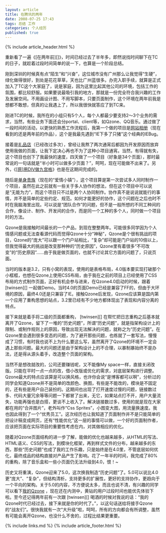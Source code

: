 ```yaml
---
layout: article
title: 在腾讯的两年
date: 2008-07-25 17:43
tags: 总结 工作
categories: 个人经历
published: true
---
```


{% include  article_header.html %}

重新看了一遍《[在两年前][]》，时间已经过去了半年多，即然说找时间聊下在TC的日子，就趁着过段时间简单的说一下，也算是一个阶段总结。

刚到深圳的时候真有点“陌生”和“兴奋”，这位城市没有广州那么让我觉得“生硬”，绿化做得很好，到处是花花草草，天也比广州蓝很多。办完入职手续，就算是正式加入了TC这个大家庭了，说是家庭，因为这里比起其他公司的环境，包括工作的氛围，都比较舒服。如果要说最吸引我的地方，那就是一份完全符合我兴趣的工作及发展空间。不用画设计图、不用写脚本，只要页面制作，这个环境在两年前我是想都不敢想，但真的让我遇上了，所以我很快就答应了到TC来。

刚进TC的时候，我所在的小组只有5个人，每个人都最少要支持2～3个业务的需求，当然，有些业务下面还会分portal、client等，如Qzone、QQ音乐。通过做了一段时间的活动，以更快的熟悉工作流程后，我第一个做的项目是[网站相册](http://photo.qq.com/)（现在看到的还是两年前的作品），这个是我最先遇到“IE下多了只猪”这个经典的IEBug。

接着是[礼品店](http://gift.qq.com/)（已经改过多次），曾经让我熬了两次通宵后都因为开发原因而放弃使用我做的页面，让我下定决心再也不为了这种小项目通宵。当然，有得就有失，这个项目也创下了我最快的速度，四天做了一个项目（好象是34个页面），那时最常说的一句话就是“半小时可以做多少页面？”，呵呵，现在可能做不出来了。另外，《[[原]用DIV做九宫格](http://www.cssforest.org/blog/index.php?id=54)》也是在这期间完成的。

随后是[单身贵族](http://dating.qq.com/)（现在的“爱情小镇”），这个项目算是第一次尝试多人同时制作一个项目，虽然在此之前就有一些关于多人协作的想法，但在这个项目中可以说是“无能为力”，而这个项目只不过是两个人协同制作。协作真不是说说就能行的事情，并不是简单的定些约定、规范。如何才能更好的协作，这个问题在之后也时不时在我脑海里出现。可以说是“团队合作”的问题，但不是一般所想的不同工种间的合作，像设计、制作、开发间的合作，而是同一个工种的多个人，同时做一个项目时的方法。

Qzone是我接触时间最长的一个产品，到现在整整两年。可能很多同学因为个人情感问题或无法查看源代码而觉得Qzone十分“神秘”，Qzone是个很有挑战的项目，Qzone的“庞大”可以跟一个门户站相比，“复杂”却可能是门户站的10倍以上，但我觉得最大的挑战是改变那种种的“历史原因”，Qzone里有着很多“不可改变”的“历史原因”……由于我是做页面的，也就不讨论其它方面的问题了，只说页面。

当时的版本是3.2，只有小窝的表现，使用的是表格布局，4.0版本要实现打破那个小框框，也想在Qzone上使用CSS布局，由于我在之前的项目上已经使用了CSS布局的方式制作页面，正好有机会参与进来，在Qzone4.0启动的时候，跟着 [twinsen][] 一起做Demo。当时4.0的页面Demo已经是兼容了FF的，但由于大环境的原因，最终4.0还是只兼容了IE。接触Qzone后发现，Qzone应该算是国内第一个应用了重构思想的站点，3.2里已经有不少地方都体现出了表现和内容分离的特点。

接下来就是着手将二级的页面都重构， [twinsen][] 在帮忙把日志重构之后基本就离开了Qzone，留下了一堆的“历史问题”，所谓“历史问题”，就是指架构设计上的限制、或制作规则上的原因，导致出现无法解决的问题，就称之为“历史问题”。在Qzone里会遇到很多变态的问题，为了避开那些问题，也练就了一套写法，慢慢成了习惯，有时我也说不上为什么要这么写，虽然离开了Qzone的环境不一定会遇上那些问题。最大的问题还是由于架构设计上的不合理，以暴制暴始终不是办法，还是得从源头着手，改造整个页面的架构。

当然不是想改就改的，公司还要赚钱呢，又不能像My space一样，直接关闭改版。只能在平时一点一点的改，借小改版或优化的需求，对底层架构进行调整。Qzone最大的特点应该算是可以换风格，也许你会说“是博客都可以啊”，分析过的同学会知道Qzone并不是简单的改颜色、换图，有些是不能改的，模块是不固定的，还有些是用户自己装扮的。这期间也出现了打开速度过慢的问题，链接数过多、代码大量冗余等等问题一下都冒了出来，无它，如果站点打不开，用户大量流失，功能再强也是白搭，更谈不上收入了。解决链接数过多，使用的就是现在大家都在用的“合并图片”，老外叫作“Css Sprites”，小图变大图，用流量换速度。我也因此得到了一个“优秀员工”。这次经历也让我知道了页面制作并不是只能简单的把设计稿变成网页，还有“性能优化”这一层的事情可以做，一个好的页面制作者，应该把页面在实际项目的重要性考虑在内，对其做相应的优化。

随着对Qzone页面结构的进一步了解，能做的优化也越来越多，从HTML的写法、HTML语义、CSS的写法，到模块化框架，再到样式文件的分布，越来越多的东西，那些“历史问题”也成了我的工作乐趣，只是始终是在4.0里，不管底层如何优化，最终成品的结构直接对产品产生了影响。花了一年半的时间，我完成了80%的重构，除了音乐盒和一些小页面仍无法升级到4.0，恨！~

历史又将重演，Qzone迎来了5.0，这次换我制造“历史问题”了。5.0可以说比4.0更“庞大”、“复杂”，但结构清析，支持更多的扩展性，更好的支持协作，更趋向于一个平向的架构。关于5.0的内容，不方便说太多，而且也说不清，有兴趣的同学可以看下[我的Qzone](http://22168741.qzone.qq.com/) ，现在还在内测中，黄钻的用户过段时间也能优先体验下啦。至今还记得两年前有一次跟 [twinsen][] 喝酒的时候对我说的话：“我的Qzone时代已经过去，接下来就是你的时代了。”，以这句话送给将接手Qzone的“战友们”。很快我就有一次“大升级”啦，呵呵，所有的方向都会有所调整，虽然有可能会离开Qzone，也没什么不舍的，过程比结果更重要。

{% include links.md %}
{% include article_footer.html %}
